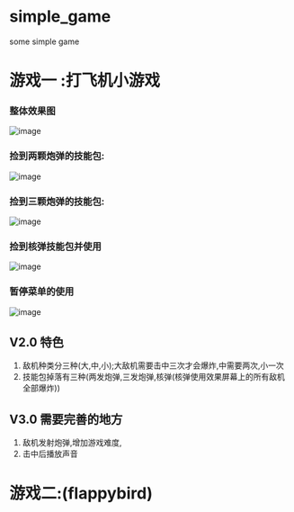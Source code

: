 # simple_game
some simple game

# 游戏一 :打飞机小游戏
### 整体效果图

![image](https://github.com/liuqing520it/simple_game/blob/master/airplan/demoAll.gif)


### 捡到两颗炮弹的技能包:

![image](https://github.com/liuqing520it/simple_game/blob/master/airplan/twoShell.gif)


### 捡到三颗炮弹的技能包:

![image](https://github.com/liuqing520it/simple_game/blob/master/airplan/threeShell.gif)


### 捡到核弹技能包并使用

![image](https://github.com/liuqing520it/simple_game/blob/master/airplan/unclearShell.gif)


### 暂停菜单的使用

![image](https://github.com/liuqing520it/simple_game/blob/master/airplan/menuShow.gif)

## V2.0 特色
1. 敌机种类分三种(大,中,小);大敌机需要击中三次才会爆炸,中需要两次,小一次
2. 技能包掉落有三种(两发炮弹,三发炮弹,核弹(核弹使用效果屏幕上的所有敌机全部爆炸))

## V3.0 需要完善的地方
1. 敌机发射炮弹,增加游戏难度,
2. 击中后播放声音


# 游戏二:(flappybird)
